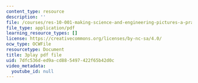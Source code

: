 ```yaml
---
content_type: resource
description: ''
file: /courses/res-10-001-making-science-and-engineering-pictures-a-practical-guide-to-presenting-your-work-spring-2016/7dfc536ded9acd885497422f65b42d0c_W18hxFk9lAQ.pdf
file_type: application/pdf
learning_resource_types: []
license: https://creativecommons.org/licenses/by-nc-sa/4.0/
ocw_type: OCWFile
resourcetype: Document
title: 3play pdf file
uid: 7dfc536d-ed9a-cd88-5497-422f65b42d0c
video_metadata:
  youtube_id: null
---
```

